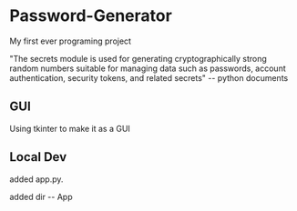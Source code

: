 # Password-Generator
 My first ever programing project

"The secrets module is used for generating cryptographically strong random numbers 
suitable for managing data such as passwords, account authentication, 
security tokens, and related secrets" -- python documents

## GUI

Using tkinter to make it as a GUI

## Local Dev

added app.py.

added dir -- App